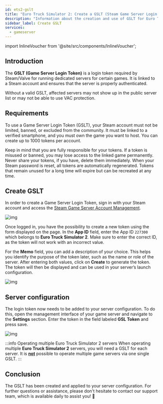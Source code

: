 ```yaml
---
id: ets2-gslt
title: "Euro Truck Simulator 2: Create a GSLT (Steam Game Server Login Token)"
description: "Information about the creation and use of GSLT for Euro Truck Simulator 2 server from ZAP-Hosting - ZAP-Hosting.com documentation"
sidebar_label: Create GSLT
services:
  - gameserver
---
```


import InlineVoucher from '@site/src/components/InlineVoucher';



## Introduction

The **GSLT (Game Server Login Token)** is a login token required by Steam/Valve for running dedicated servers for certain games. It is linked to a Steam account and ensures that the server is properly authenticated. 

Without a valid GSLT, affected servers may not show up in the public server list or may not be able to use VAC protection.

<InlineVoucher />



## Requirements

To use a Game Server Login Token (GSLT), your Steam account must not be limited, banned, or excluded from the community. It must be linked to a verified smartphone, and you must own the game you want to host. You can create up to 1000 tokens per account.

Keep in mind that you are fully responsible for your tokens. If a token is misused or banned, you may lose access to the linked game permanently. Never share your tokens, if you have, delete them immediately. When your Steam password is reset, all tokens are automatically regenerated. Tokens that remain unused for a long time will expire but can be recreated at any time.



## Create GSLT
In order to create a Game Server Login Token, sign in with your Steam account and access the [Steam Game Server Account Management](https://steamcommunity.com/dev/managegameservers).


![img](https://screensaver01.zap-hosting.com/index.php/s/WaMsyscboqCtNHA/preview)

Once logged in, you have the possibility to create a new token using the form displayed on the page. In the **App ID** field, enter the App ID `227300` which belongs to **Euro Truck Simulator 2**. Make sure to enter the correct ID, as the token will not work with an incorrect value.

For the **Memo** field, you can add a description of your choice. This helps you identify the purpose of the token later, such as the name or role of the server. After entering both values, click on **Create** to generate the token. The token will then be displayed and can be used in your server’s launch configuration.

![img](https://screensaver01.zap-hosting.com/index.php/s/Es5q7j3KT3wyiad/download)

## Server configuration

The login token now needs to be added to your server configuration. To do this, open the management interface of your game server and navigate to the **Settings** section. Enter the token in the field labeled **GSL Token** and press save.

![img](https://screensaver01.zap-hosting.com/index.php/s/tzJiT4nTZo2nWMz/preview)

:::info Operating multiple Euro Truck Simulator 2 servers
When operating multiple **Euro Truck Simulator 2** servers, you will need a GSLT for each server. It is <u>**not**</u> possible to operate multiple game servers via one single GSLT.
:::



## Conclusion

The GSLT has been created and applied to your server configuration. For further questions or assistance, please don't hesitate to contact our support team, which is available daily to assist you! 🙂